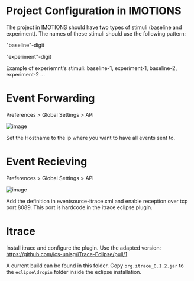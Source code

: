 # Project Configuration in IMOTIONS

The project in IMOTIONS should have two types of stimuli (baseline and experiment). The names of these stimuli should use the following pattern:

"baseline"-digit

"experiment"-digit

Example of experiemnt's stimuli: baseline-1, experiment-1, baseline-2, experiment-2 ...
 

# Event Forwarding

Preferences > Global Settings > API

![image](https://user-images.githubusercontent.com/2293142/121386317-2fb3af80-c94a-11eb-8d97-a596373646eb.png)

Set the Hostname to the ip where you want to have all events sent to.

# Event Recieving

Preferences > Global Settings > API

![image](https://user-images.githubusercontent.com/2293142/121386530-5eca2100-c94a-11eb-9de1-57f8bb17fb81.png)

Add the definition in eventsource-itrace.xml and enable reception over tcp port 8089. This port is hardcode in the itrace eclipse plugin.

# Itrace

Install itrace and configure the plugin. Use the adapted version: https://github.com/ics-unisg/iTrace-Eclipse/pull/1

A current build can be found in this folder. Copy `org.itrace_0.1.2.jar` to the `eclipse\dropin` folder inside the eclipse installation.
